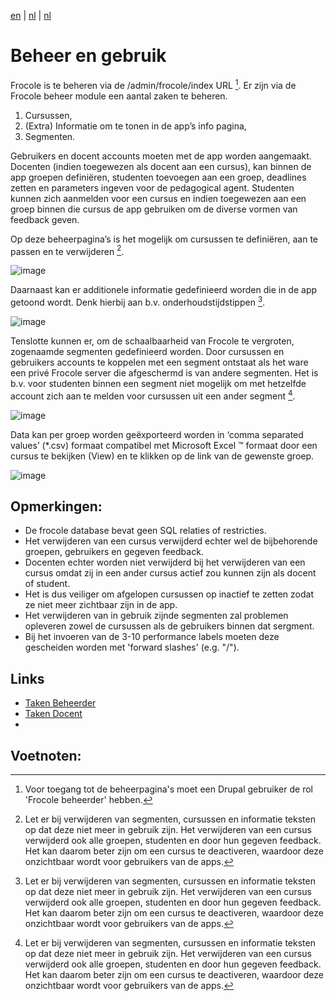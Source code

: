 [en](\en\frocole_beheer) | [nl](\nl\frocole_beheer) | [nl](\nl\sitemap)

# Beheer en gebruik

Frocole is te beheren via de /admin/frocole/index URL [^1].
Er zijn via de Frocole beheer module een aantal zaken te beheren.

1. Cursussen,
2. (Extra) Informatie om te tonen in de app’s info pagina,
3. Segmenten.

Gebruikers en docent accounts moeten met de app worden aangemaakt. Docenten (indien toegewezen als docent aan een cursus), kan binnen de app groepen definiëren, studenten toevoegen aan een groep, deadlines zetten en parameters ingeven voor de pedagogical agent.
Studenten kunnen zich aanmelden voor een cursus en indien toegewezen aan een groep binnen die cursus de app gebruiken om de diverse vormen van feedback geven.

Op deze beheerpagina’s is het mogelijk om cursussen te definiëren, aan te passen en te verwijderen [^2].

![image](https://user-images.githubusercontent.com/1768983/159274543-fbb82873-5a37-42e2-a8ce-351a23250a94.png)

Daarnaast kan er additionele informatie gedefinieerd worden die in de app getoond wordt. Denk hierbij aan b.v. onderhoudstijdstippen [^2].
 
![image](https://user-images.githubusercontent.com/1768983/159274579-ce41eafc-84ad-41ab-b802-88603d512489.png)

Tenslotte kunnen er, om de schaalbaarheid van Frocole te vergroten, zogenaamde segmenten gedefinieerd worden. Door cursussen en gebruikers accounts te koppelen met een segment ontstaat als het ware een privé Frocole server die afgeschermd is van andere segmenten. Het is b.v. voor studenten binnen een segment niet mogelijk om met hetzelfde account zich aan te melden voor cursussen uit een ander segment [^2].

![image](https://user-images.githubusercontent.com/1768983/159274598-2aa0b368-3882-48e3-928e-da6d1bb0abef.png)

Data kan per groep worden geëxporteerd worden in ‘comma separated values’ (*.csv) formaat compatibel met Microsoft Excel ™ formaat door een cursus te bekijken (View) en te klikken op de link van de gewenste groep.

![image](https://user-images.githubusercontent.com/1768983/159274637-44916274-60b4-4b33-8098-4895cfb62ac1.png)

## Opmerkingen:
- De frocole database bevat geen SQL relaties of restricties.
- Het verwijderen van een cursus verwijderd echter wel de bijbehorende groepen, gebruikers en gegeven feedback.
- Docenten echter worden niet verwijderd bij het verwijderen van een cursus omdat zij in een ander cursus actief zou kunnen zijn als docent of student.
- Het is dus veiliger om afgelopen cursussen op inactief te zetten zodat ze niet meer zichtbaar zijn in de app.
- Het verwijderen van in gebruik zijnde segmenten zal problemen opleveren zowel de cursussen als de gebruikers binnen dat sergment.
- Bij het invoeren van de 3-10 performance labels moeten deze gescheiden worden met 'forward slashes' (e.g. "/").

## Links

- [Taken Beheerder](frocole_tasks_administrator)
- [Taken Docent](frocole_tasks_teacher)
- 
## Voetnoten:
[^1]: Voor toegang tot de beheerpagina's moet een Drupal gebruiker de rol 'Frocole beheerder' hebben.
[^2]: Let er bij verwijderen van segmenten, cursussen en informatie teksten op dat deze niet meer in gebruik zijn. Het verwijderen van een cursus verwijderd ook alle groepen, studenten en door hun gegeven feedback. Het kan daarom beter zijn om een cursus te deactiveren, waardoor deze onzichtbaar wordt voor gebruikers van de apps.
